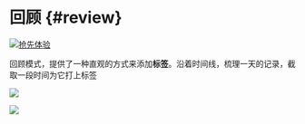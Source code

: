 # 回顾 {#review}

[![抢先体验](https://img.shields.io/badge/%E6%8A%A2%E5%85%88%E4%BD%93%E9%AA%8C-%237246de)](/zh/guide/early-access)

回顾模式，提供了一种直观的方式来添加**标签**。沿着时间线，梳理一天的记录，截取一段时间为它打上标签

![](https://cdn.jsdelivr.net/gh/shion-app/docs/src/public/assets/zh/review/menu.png)

![](https://cdn.jsdelivr.net/gh/shion-app/docs/src/public/assets/zh/review/review.png)

